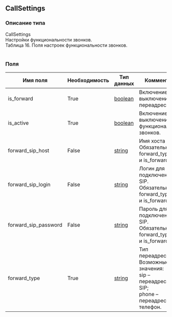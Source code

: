 
## CallSettings

### Описание типа
CallSettings<br/>Настройки функциональности звонков.<br/>Таблица 16. Поля настроек функциональности звонков.<br/><br/>
### Поля

| Имя поля | Необходимость | Тип данных | Комментарий |
|---|---|---|---|
|is_forward|True|[boolean](/docs/types/boolean.md)|Включение/выключение переадресации.<br/>|
|is_active|True|[boolean](/docs/types/boolean.md)|Включение/выключение функциональности звонков.<br/>|
|forward_sip_host|False|[string](/docs/types/string.md)|Имя хоста SIP.<br/>Обязательно при forward_type=SIP и is_forward=true.<br/>|
|forward_sip_login|False|[string](/docs/types/string.md)|Логин для подключения по SIP.<br/>Обязательно при forward_type=SIP и is_forward=true.<br/>|
|forward_sip_password|False|[string](/docs/types/string.md)|Пароль для подключения по SIP.<br/>Обязательно при forward_type=SIP и is_forward=true.<br/>|
|forward_type|True|[string](/docs/types/string.md)|Тип переадресации.<br/>Возможные значения:<br/>sip – переадресация на SIP;<br/>phone – переадресация на телефон.<br/>|
